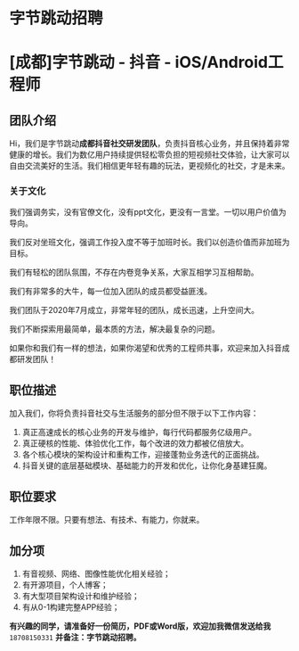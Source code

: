# 字节跳动招聘
# [成都]字节跳动 - 抖音 - iOS/Android工程师

## 团队介绍

Hi，我们是字节跳动**成都抖音社交研发团队**，负责抖音核心业务，并且保持着非常健康的增长。我们为数亿用户持续提供轻松零负担的短视频社交体验，让大家可以自由交流美好的生活。我们相信更年轻有趣的玩法，更视频化的社交，才是未来。

### 关于文化

我们强调务实，没有官僚文化，没有ppt文化，更没有一言堂。一切以用户价值为导向。

我们反对坐班文化，强调工作投入度不等于加班时长。我们以创造价值而非加班为目标。

我们有轻松的团队氛围，不存在内卷竞争关系，大家互相学习互相帮助。

我们有非常多的大牛，每一位加入团队的成员都受益匪浅。

我们团队于2020年7月成立，非常年轻的团队，成长迅速，上升空间大。

我们不断探索用最简单，最本质的方法，解决最复杂的问题。

如果你和我们有一样的想法，如果你渴望和优秀的工程师共事，欢迎来加入抖音成都研发团队！

## 职位描述

加入我们，你将负责抖音社交与生活服务的部分但不限于以下工作内容：

1. 真正高速成长的核心业务的开发与维护，每行代码都服务亿级用户。
2. 真正硬核的性能、体验优化工作，每个改进的效力都被亿倍放大。
3. 各个核心模块的架构设计和重构工作，迎接蓬勃业务迭代的正面挑战。
4. 抖音关键的底层基础模块、基础能力的开发和优化，让你化身基建狂魔。

## 职位要求

工作年限不限。只要有想法、有技术、有能力，你就来。

## 加分项

1. 有音视频、网络、图像性能优化相关经验；
2. 有开源项目，个人博客；
3. 有大型项目架构设计和维护经验；
4. 有从0-1构建完整APP经验；

**有兴趣的同学，请准备好一份简历，PDF或Word版，欢迎加我微信发送给我** `18708150331` **并备注：字节跳动招聘。**
